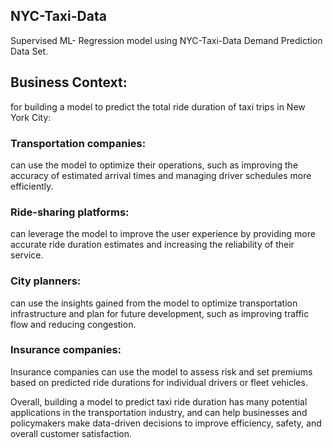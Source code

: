 ## NYC-Taxi-Data

Supervised ML- Regression model using NYC-Taxi-Data Demand Prediction Data Set.






## Business  Context: 
for building a model to predict the total ride duration of taxi trips in New York City:

### Transportation companies:
can use the model to optimize their operations, such as improving the accuracy of estimated arrival times and managing driver schedules more efficiently.

### Ride-sharing platforms:
can leverage the model to improve the user experience by providing more accurate ride duration estimates and increasing the reliability of their service.

### City planners:
can use the insights gained from the model to optimize transportation infrastructure and plan for future development, such as improving traffic flow and reducing congestion.

### Insurance companies:
Insurance companies can use the model to assess risk and set premiums based on predicted ride durations for individual drivers or fleet vehicles.


Overall, building a model to predict taxi ride duration has many potential applications in the transportation industry, and can help businesses and policymakers make data-driven decisions to improve efficiency, safety, and overall customer satisfaction.
